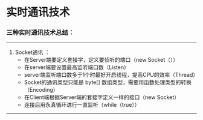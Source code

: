# 实时通讯技术

### 三种实时通讯技术总结：
*****
1. Socket通讯 ：
    - 在Server端要定义套接字，定义要侦听的端口（new Socket（））
    - 在server端要设置最高监听端口数（Listen）
    - server端监听端口数多于1个时最好开启线程，提高CPU的效率（Thread）
    - Socket的通讯类型只能是 byte[] 数组类型，需要用函数处理类型的转换（Encoding）
    - 在Client端根据Server端的套接字定义一样的接口（new Socket）
    - 连接后用永真循环进行一直监听（while（true））
*****

